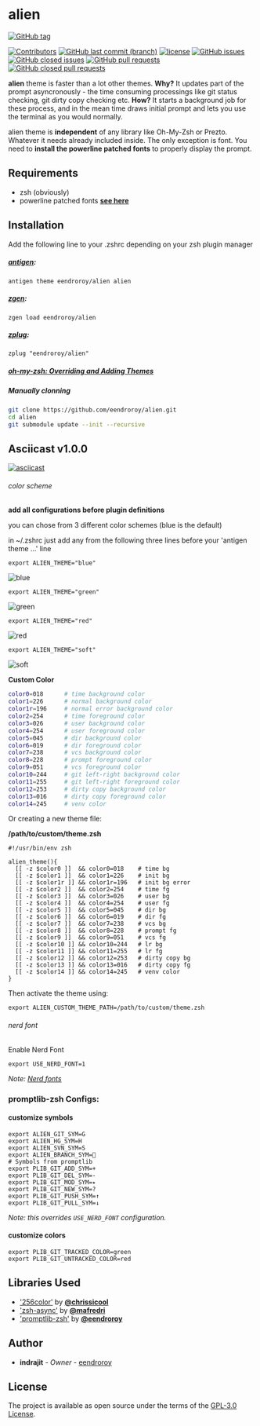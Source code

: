 # alien

[![GitHub tag](https://img.shields.io/github/tag/eendroroy/alien.svg)](https://github.com/eendroroy/alien/tags)

[![Contributors](https://img.shields.io/github/contributors/eendroroy/alien.svg)](https://github.com/eendroroy/alien/graphs/contributors)
[![GitHub last commit (branch)](https://img.shields.io/github/last-commit/eendroroy/alien/master.svg)](https://github.com/eendroroy/alien)
[![license](https://img.shields.io/github/license/eendroroy/alien.svg)](https://github.com/eendroroy/alien/blob/master/LICENSE)
[![GitHub issues](https://img.shields.io/github/issues/eendroroy/alien.svg)](https://github.com/eendroroy/alien/issues)
[![GitHub closed issues](https://img.shields.io/github/issues-closed/eendroroy/alien.svg)](https://github.com/eendroroy/alien/issues?q=is%3Aissue+is%3Aclosed)
[![GitHub pull requests](https://img.shields.io/github/issues-pr/eendroroy/alien.svg)](https://github.com/eendroroy/alien/pulls)
[![GitHub closed pull requests](https://img.shields.io/github/issues-pr-closed/eendroroy/alien.svg)](https://github.com/eendroroy/alien/pulls?q=is%3Apr+is%3Aclosed)

**alien** theme is faster than a lot other themes. **Why?** It updates part of the prompt asyncronously - the time consuming processings like git status checking, git dirty copy checking etc. **How?** It starts a background job for these process, and in the mean time draws initial prompt and lets you use the terminal as you would normally.

alien theme is **independent** of any library like Oh-My-Zsh or Prezto. Whatever it needs already included inside. The only exception is font. You need to **install the powerline patched fonts** to properly display the prompt.

## Requirements

- zsh (obviously)
- powerline patched fonts [**see here**](https://github.com/powerline/fonts)

## Installation

Add the following line to your .zshrc depending on your zsh plugin manager

##### [antigen](https://github.com/zsh-users/antigen):

    antigen theme eendroroy/alien alien

##### [zgen](https://github.com/tarjoilija/zgen):

    zgen load eendroroy/alien

##### [zplug](https://github.com/zplug/zplug):

    zplug "eendroroy/alien"

##### [oh-my-zsh: Overriding and Adding Themes](https://github.com/robbyrussell/oh-my-zsh/wiki/Customization#overriding-and-adding-themes)

##### Manually clonning

```bash
git clone https://github.com/eendroroy/alien.git
cd alien
git submodule update --init --recursive
```

## Asciicast v1.0.0

[![asciicast](http://asciinema.org/a/154047.png)](https://asciinema.org/a/154047)

###### color scheme

**add all configurations before plugin definitions**

you can chose from 3 different color schemes (blue is the default)

in ~/.zshrc just add any from the following three lines before your 'antigen theme ...' line

    export ALIEN_THEME="blue"

![blue](https://raw.githubusercontent.com/eendroroy/alien/master/screenshots/blue.png)


    export ALIEN_THEME="green"

![green](https://raw.githubusercontent.com/eendroroy/alien/master/screenshots/green.png)


    export ALIEN_THEME="red"

![red](https://raw.githubusercontent.com/eendroroy/alien/master/screenshots/red.png)


    export ALIEN_THEME="soft"

![soft](https://raw.githubusercontent.com/eendroroy/alien/master/screenshots/soft.png)

**Custom Color**

```bash
color0=018      # time background color
color1=226      # normal background color
color1r=196     # normal error background color
color2=254      # time foreground color
color3=026      # user background color
color4=254      # user foreground color
color5=045      # dir background color
color6=019      # dir foreground color
color7=238      # vcs background color
color8=228      # prompt foreground color
color9=051      # vcs foreground color
color10=244     # git left-right background color
color11=255     # git left-right foreground color
color12=253     # dirty copy background color
color13=016     # dirty copy foreground color
color14=245     # venv color
```

Or creating a new theme file:

__/path/to/custom/theme.zsh__

```
#!/usr/bin/env zsh

alien_theme(){
  [[ -z $color0 ]]  && color0=018    # time bg
  [[ -z $color1 ]]  && color1=226    # init bg
  [[ -z $color1r ]] && color1r=196   # init bg error
  [[ -z $color2 ]]  && color2=254    # time fg
  [[ -z $color3 ]]  && color3=026    # user bg
  [[ -z $color4 ]]  && color4=254    # user fg
  [[ -z $color5 ]]  && color5=045    # dir bg
  [[ -z $color6 ]]  && color6=019    # dir fg
  [[ -z $color7 ]]  && color7=238    # vcs bg
  [[ -z $color8 ]]  && color8=228    # prompt fg
  [[ -z $color9 ]]  && color9=051    # vcs fg
  [[ -z $color10 ]] && color10=244   # lr bg
  [[ -z $color11 ]] && color11=255   # lr fg
  [[ -z $color12 ]] && color12=253   # dirty copy bg
  [[ -z $color13 ]] && color13=016   # dirty copy fg
  [[ -z $color14 ]] && color14=245   # venv color
}
```

Then activate the theme using:

```
export ALIEN_CUSTOM_THEME_PATH=/path/to/custom/theme.zsh
```

###### nerd font

Enable Nerd Font

    export USE_NERD_FONT=1

_*Note: [Nerd fonts](https://github.com/ryanoasis/nerd-fonts)*_

### promptlib-zsh Configs:

#### customize symbols

    export ALIEN_GIT_SYM=G
    export ALIEN_HG_SYM=H
    export ALIEN_SVN_SYM=S
    export ALIEN_BRANCH_SYM=
    # Symbols from promptlib
    export PLIB_GIT_ADD_SYM=+
    export PLIB_GIT_DEL_SYM=-
    export PLIB_GIT_MOD_SYM=⭑
    export PLIB_GIT_NEW_SYM=?
    export PLIB_GIT_PUSH_SYM=↑
    export PLIB_GIT_PULL_SYM=↓

_Note: this overrides `USE_NERD_FONT` configuration._

#### customize colors

    export PLIB_GIT_TRACKED_COLOR=green
    export PLIB_GIT_UNTRACKED_COLOR=red


## Libraries Used

- ['256color'](https://github.com/chrissicool/zsh-256color) by **[@chrissicool](https://github.com/chrissicool)**
- ['zsh-async'](https://github.com/mafredri/zsh-async) by **[@mafredri](https://github.com/mafredri)**
- ['promptlib-zsh'](https://github.com/eendroroy/promptlib-zsh) by **[@eendroroy](https://github.com/eendroroy)**

## Author

* **indrajit** - *Owner* - [eendroroy](https://github.com/eendroroy)

## License

The project is available as open source under the terms of the [GPL-3.0 License](https://opensource.org/licenses/GPL-3.0).
